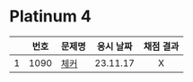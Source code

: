 # Platinum 4

|     | 번호 | 문제명            | 응시 날짜 | 채점 결과 |
| :-: | :--: | :---------------- | :-------: | :-------: |
|  1  | 1090 | [체커](./1090.py) | 23.11.17  |     X     |
